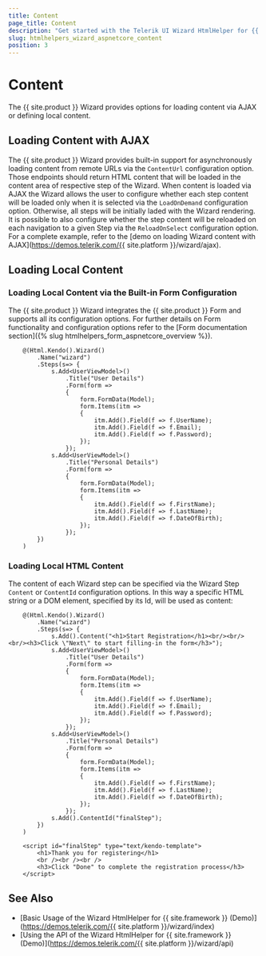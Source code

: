 ```yaml
---
title: Content
page_title: Content
description: "Get started with the Telerik UI Wizard HtmlHelper for {{ site.framework }} and learn how to set its content."
slug: htmlhelpers_wizard_aspnetcore_content
position: 3
---
```


# Content

The {{ site.product }} Wizard provides options for loading content via AJAX or defining local content.

## Loading Content with AJAX

The {{ site.product }} Wizard provides built-in support for asynchronously loading content from remote URLs via the `ContentUrl` configuration option. Those endpoints should return HTML content that will be loaded in the content area of respective step of the Wizard. When content is loaded via AJAX the Wizard allows the user to configure whether each step content will be loaded only when it is selected via the `LoadOnDemand` configuration option. Otherwise, all steps will be initially laded with the Wizard rendering. It is possible to also configure whether the step content will be reloaded on each navigation to a given Step via the `ReloadOnSelect` configuration option.
For a complete example, refer to the [demo on loading Wizard content with AJAX](https://demos.telerik.com/{{ site.platform }}/wizard/ajax).

## Loading Local Content

### Loading Local Content via the Built-in Form Configuration

The {{ site.product }} Wizard integrates the {{ site.product }} Form and supports all its configuration options. For further details on Form functionality and configuration options refer to the [Form documentation section]({% slug htmlhelpers_form_aspnetcore_overview %}).

```Razor
    @(Html.Kendo().Wizard()
        .Name("wizard")
        .Steps(s=> {
            s.Add<UserViewModel>()
                .Title("User Details")
                .Form(form =>
                {
                    form.FormData(Model);
                    form.Items(itm =>
                    {
                        itm.Add().Field(f => f.UserName);
                        itm.Add().Field(f => f.Email);
                        itm.Add().Field(f => f.Password);
                    });
                });
            s.Add<UserViewModel>()
                .Title("Personal Details")
                .Form(form =>
                {
                    form.FormData(Model);
                    form.Items(itm =>
                    {
                        itm.Add().Field(f => f.FirstName);
                        itm.Add().Field(f => f.LastName);
                        itm.Add().Field(f => f.DateOfBirth);
                    });
                });
        })
    )
```

### Loading Local HTML Content

The content of each Wizard step can be specified via the Wizard Step `Content` or `ContentId` configuration options. In this way a specific HTML string or a DOM element, specified by its Id, will be used as content:

```Razor
    @(Html.Kendo().Wizard()
        .Name("wizard")
        .Steps(s=> {
            s.Add().Content("<h1>Start Registration</h1><br/><br/><br/><h3>Click \"Next\" to start filling-in the form</h3>");
            s.Add<UserViewModel>()
                .Title("User Details")
                .Form(form =>
                {
                    form.FormData(Model);
                    form.Items(itm =>
                    {
                        itm.Add().Field(f => f.UserName);
                        itm.Add().Field(f => f.Email);
                        itm.Add().Field(f => f.Password);
                    });
                });
            s.Add<UserViewModel>()
                .Title("Personal Details")
                .Form(form =>
                {
                    form.FormData(Model);
                    form.Items(itm =>
                    {
                        itm.Add().Field(f => f.FirstName);
                        itm.Add().Field(f => f.LastName);
                        itm.Add().Field(f => f.DateOfBirth);
                    });
                });
            s.Add().ContentId("finalStep");
        })
    )

    <script id="finalStep" type="text/kendo-template">
        <h1>Thank you for registering</h1>
        <br /><br /><br />
        <h3>Click "Done" to complete the registration process</h3>
    </script>
```

## See Also

* [Basic Usage of the Wizard HtmlHelper for {{ site.framework }} (Demo)](https://demos.telerik.com/{{ site.platform }}/wizard/index)
* [Using the API of the Wizard HtmlHelper for {{ site.framework }} (Demo)](https://demos.telerik.com/{{ site.platform }}/wizard/api)
